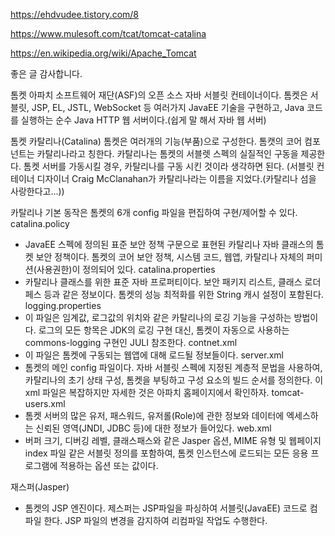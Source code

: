 https://ehdvudee.tistory.com/8

https://www.mulesoft.com/tcat/tomcat-catalina

https://en.wikipedia.org/wiki/Apache_Tomcat

좋은 글 감사합니다.

톰켓
아파치 소프트웨어 재단(ASF)의 오픈 소스 자바 서블릿 컨테이너이다.
톰켓은 서블릿, JSP, EL, JSTL, WebSocket 등 여러가지 JavaEE 기술을 구현하고, Java 코드를 실행하는 순수 Java 
HTTP 웹 서버이다.(쉽게 말 해서 자바 웹 서버) 


톰켓 카탈리나(Catalina)
톰켓은 여러개의 기능(부품)으로 구성한다. 톰캣의 코어 컴포넌트는 카탈리나라고 칭한다.
카탈리나는 톰켓의 서블렛 스펙의 실질적인 구동을 제공한다.
톰켓 서버를 가동시킬 경우, 카탈리나를 구동 시킨 것이라 생각하면 된다.
(서블릿 컨테이너 디자이너 Craig McClanahan가 카탈리나라는 이름을 지었다.(카탈리나 섬을 사랑한다고...))

카탈리나 기본 동작은 톰켓의 6개 config 파일을 편집하여 구현/제어할 수 있다.
catalina.policy
- JavaEE 스펙에 정의된 표준 보안 정책 구문으로 표현된 카탈리나 자바 클래스의 톰켓 보안 정책이다.
  톰켓의 코어 보안 정책, 시스템 코드, 웹앱, 카탈리나 자체의 퍼미션(사용권한)이 정의되어 있다.
catalina.properties
- 카탈리나 클래스를 위한 표준 자바 프로퍼티이다. 보안 패키지 리스트, 클래스 로더 페스 등과 같은 정보이다.
  톰켓의 성능 최적화를 위한 String 캐시 설정이 포함된다.
logging.properties
- 이 파일은 임계값, 로그값의 위치와 같은 카탈리나의 로깅 기능을 구성하는 방법이다.
  로그의 모든 항목은 JDK의 로깅 구현 대신, 톰켓이 자동으로 사용하는 commons-logging 구현인 JULI 참조한다.
contnet.xml 
- 이 파일은 톰켓에 구동되는 웹앱에 대해 로드될 정보들이다.
server.xml
- 톰켓의 메인 config 파일이다. 자바 서블릿 스펙에 지정된 계층적 문법을 사용하여, 카탈리나의 초기 상태 구성,  톰켓을 부팅하고 구성 요소의 빌드 순서를 정의한다. 이 xml 파일은 복잡하지만 자세한 것은 아파치 홈페이지에서 확인하자.
tomcat-users.xml
- 톰켓 서버의 많은 유저, 패스워드, 유저롤(Role)에 관한 정보와 데이터에 엑세스하는 신뢰된 영역(JNDI, JDBC 등)에 대한 정보가 들어있다.
web.xml
- 버퍼 크기, 디버깅 레벨, 클래스패스와 같은 Jasper 옵션, MIME 유형 및 웹페이지 index 파일 같은 서블릿 정의를 포함하여, 톰켓 인스턴스에 로드되는 모든 응용 프로그램에 적용하는 옵션 또는 값이다.

재스퍼(Jasper)
- 톰켓의 JSP 엔진이다. 제스퍼는 JSP파일을 파싱하여 서블릿(JavaEE) 코드로 컴파일 한다.
   JSP 파일의 변경을 감지하여 리컴파일 작업도 수행한다.